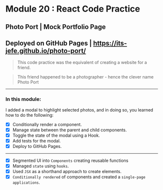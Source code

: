 # Module 20 : React Code Practice

## Photo Port | Mock Portfolio Page

Deployed on GitHub Pages | https://its-jefe.github.io/photo-port/
---

> This code practice was the equivalent of creating a website for a friend. 

> This friend happened to be a photographer - hence the clever name Photo Port

--- 
### In this module:
I added a modal to highlight selected photos, and in doing so, you learned how to do the following:
- [x] Conditionally render a component.
- [x] Manage state between the parent and child components.
- [x] Toggle the state of the modal using a Hook.
- [x] Add tests for the modal.
- [x] Deploy to GitHub Pages.
--- 
- [x] Segmented UI into `Components` creating reusable functions
- [x] Managed `state` using `hooks`.
- [x] Used `JSX` as a shorthand approach to create elements.
- [x] `Conditionally rendered` of components and created a `single-page applications`.